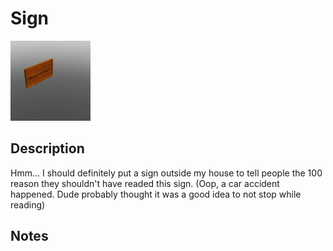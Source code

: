 # Sign

![Sign](../Cropped_Blocks/Decorations/Sign.png)

## Description
<!-- Write a description for this block -->
Hmm... I should definitely put a sign outside my house to tell people the 100 reason they shouldn't have readed this sign.
(Oop, a car accident happened. Dude probably thought it was a good idea to not stop while reading)

## Notes
<!-- Any extra notes -->

